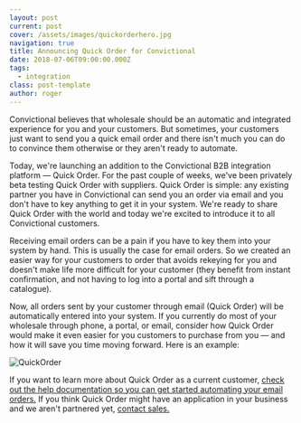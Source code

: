 ```yaml
---
layout: post
current: post
cover: /assets/images/quickorderhero.jpg
navigation: true
title: Announcing Quick Order for Convictional
date: 2018-07-06T09:00:00.000Z
tags:
  - integration
class: post-template
author: roger
---
```

Convictional believes that wholesale should be an automatic and integrated experience for you and your customers. But sometimes, your customers just want to send you a quick email order and there isn't much you can do to convince them otherwise or they aren't ready to automate.

Today, we're launching an addition to the Convictional B2B integration platform — Quick Order. For the past couple of weeks, we've been privately beta testing Quick Order with suppliers. Quick Order is simple: any existing partner you have in Convictional can send you an order via email and you don't have to key anything to get it in your system. We're ready to share Quick Order with the world and today we're excited to introduce it to all Convictional customers.

Receiving email orders can be a pain if you have to key them into your system by hand. This is usually the case for email orders. So we created an easier way for your customers to order that avoids rekeying for you and doesn't make life more difficult for your customer (they benefit from instant confirmation, and not having to log into a portal and sift through a catalogue). 

Now, all orders sent by your customer through email (Quick Order) will be automatically entered into your system. If you currently do most of your wholesale through phone, a portal, or email, consider how Quick Order would make it even easier for you customers to purchase from you — and how it will save you time moving forward. Here is an example:

![QuickOrder](https://blog.convictional.com/assets/images/quickorder.png)

If you want to learn more about Quick Order as a current customer, [check out the help documentation so you can get started automating your email orders.](https://help.convictional.com/quick-ordering/) If you think Quick Order might have an application in your business and we aren't partnered yet, [contact sales.](https://blog.convictional.com/contact)
